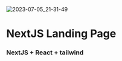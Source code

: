 ![2023-07-05_21-31-49](https://github.com/misteradev/nextjs-landingpage001/assets/92903550/d7f6b52b-0142-49af-a65c-f89a215cdee2)

<h1>NextJS Landing Page</h1>

### NextJS + React + tailwind
